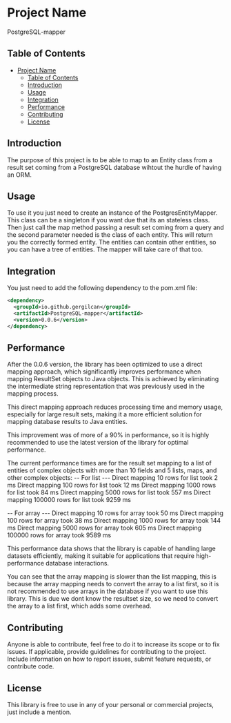 # Project Name

PostgreSQL-mapper

## Table of Contents

- [Project Name](#project-name)
  - [Table of Contents](#table-of-contents)
  - [Introduction](#introduction)
  - [Usage](#usage)
  - [Integration](#integration)
  - [Performance](#performance)
  - [Contributing](#contributing)
  - [License](#license)

## Introduction

The purpose of this project is to be able to map to an Entity class from a result set coming from a PostgreSQL database wihtout the hurdle of having an ORM.

## Usage

To use it you just need to create an instance of the PostgresEntityMapper. This class can be a singleton if you want due that its an stateless class.
Then just call the map method passing a result set coming from a query and the second parameter needed is the class of each entity. This will return you the correctly formed
entity.
The entities can contain other entities, so you can have a tree of entities. The mapper will take care of that too.

## Integration

You just need to add the following dependency to the pom.xml file:

```xml
<dependency>
  <groupId>io.github.gergilcan</groupId>
  <artifactId>PostgreSQL-mapper</artifactId>
  <version>0.0.6</version>
</dependency>
```

## Performance

After the 0.0.6 version, the library has been optimized to use a direct mapping approach, which significantly improves performance when mapping ResultSet objects to Java objects. This is achieved by eliminating the intermediate string representation that was previously used in the mapping process.

This direct mapping approach reduces processing time and memory usage, especially for large result sets, making it a more efficient solution for mapping database results to Java entities.

This improvement was of more of a 90% in performance, so it is highly recommended to use the latest version of the library for optimal performance.

The current performance times are for the result set mapping to a list of entities of complex objects with more than 10 fields and 5 lists, maps, and other complex objects:
-- For list ---
Direct mapping 10 rows for list took 2 ms
Direct mapping 100 rows for list took 12 ms
Direct mapping 1000 rows for list took 84 ms
Direct mapping 5000 rows for list took 557 ms
Direct mapping 100000 rows for list took 9259 ms

-- For array ---
Direct mapping 10 rows for array took 50 ms
Direct mapping 100 rows for array took 38 ms
Direct mapping 1000 rows for array took 144 ms
Direct mapping 5000 rows for array took 605 ms
Direct mapping 100000 rows for array took 9589 ms

This performance data shows that the library is capable of handling large datasets efficiently, making it suitable for applications that require high-performance database interactions.

You can see that the array mapping is slower than the list mapping, this is because the array mapping needs to convert the array to a list first, so it is not recommended to use arrays in the database if you want to use this library. This is due we dont know the resultset size, so we need to convert the array to a list first, which adds some overhead.

## Contributing

Anyone is able to contribute, feel free to do it to increase its scope or to fix issues. If applicable, provide guidelines for contributing to the project. Include information on how to report issues, submit feature requests, or contribute code.

## License

This library is free to use in any of your personal or commercial projects, just include a mention.

```

```
